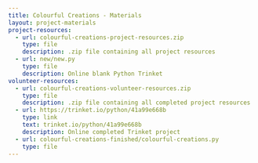 ```yaml
---
title: Colourful Creations - Materials
layout: project-materials
project-resources:     
  - url: colourful-creations-project-resources.zip
    type: file
    description: .zip file containing all project resources
  - url: new/new.py
    type: file
    description: Online blank Python Trinket
volunteer-resources:
  - url: colourful-creations-volunteer-resources.zip
    type: file
    description: .zip file containing all completed project resources
  - url: https://trinket.io/python/41a99e668b
    type: link
    text: trinket.io/python/41a99e668b
    description: Online completed Trinket project
  - url: colourful-creations-finished/colourful-creations.py
    type: file
---
```

